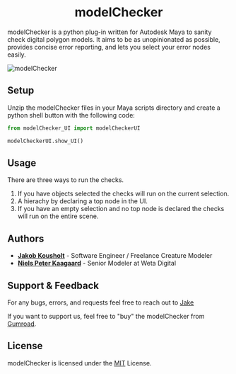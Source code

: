 <h1 align="center">modelChecker</h1>

modelChecker is a python plug-in written for Autodesk Maya to sanity check digital polygon models. It aims to be as unopinionated as possible, provides concise error reporting, and lets you select your error nodes easily.

![modelChecker](https://i.imgur.com/1PQr1S5.jpg)

## Setup

Unzip the modelChecker files in your Maya scripts directory and create a python shell button with the following code:

```python
from modelChecker_UI import modelCheckerUI

modelCheckerUI.show_UI()
```

## Usage

There are three ways to run the checks.

1. If you have objects selected the checks will run on the current selection.
2. A hierachy by declaring a top node in the UI.
3. If you have an empty selection and no top node is declared the checks will run on the entire scene.

## Authors

- [**Jakob Kousholt**](https://www.linkedin.com/in/jakobjk/) - Software Engineer / Freelance Creature Modeler
- [**Niels Peter Kaagaard**](https://www.linkedin.com/in/niels-peter-kaagaard-146b8a13) - Senior Modeler at Weta Digital

## Support & Feedback

For any bugs, errors, and requests feel free to reach out to [Jake](mailto:jakobjk@gmail.com)

If you want to support us, feel free to "buy" the modelChecker from [Gumroad](https://jakejk.gumroad.com/l/htZYj).

## License

modelChecker is licensed under the [MIT](https://rem.mit-license.org/) License.

